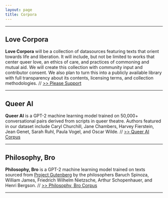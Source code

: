 ```yaml
---
layout: page
title: Corpora
---
```


<hr/>

## Love Corpora

**Love Corpora** will be a collection of datasources featuring texts that orient towards life and liberation. It will include, but not be limited to works that center queer love, an ethics of care, and practices of commoning and mutual aid. We will create this collection with community input and contributor consent. We also plan to turn this into a publicly available library with full transparency about its contents, licensing terms, and collection methodologies. // [>> Please Support](/love)

<hr/>

## Queer AI

**Queer AI** is a GPT-2 machine learning model trained on 50,000+ conversational pairs derived from scripts in queer theatre. Authors featured in our dataset include Caryl Churchill, Jane Chambers, Harvey Fierstein, Jean Genet, Sarah Ruhl, Paula Vogel, and Oscar Wilde. // [>> Queer AI Corpus](/queerai)

<hr/>

## Philosophy, Bro

 **Philosophy, Bro** is a GPT-2 machine learning model trained on texts sourced from [Project Gutenberg](https://www.gutenberg.org/) by the philosophers Baruch Spinoza, William James, Friedrich Wilhelm Nietzsche, Arthur Schopenhauer, and Henri Bergson. // [>> Philosophy, Bro Corpus](/philosophy)

<hr/>
